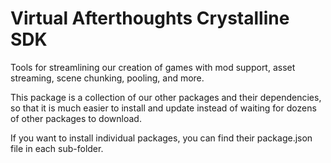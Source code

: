 # Virtual Afterthoughts Crystalline SDK
Tools for streamlining our creation of games with mod support, asset streaming, scene chunking, pooling, and more.

This package is a collection of our other packages and their dependencies, so that it is much easier to install and update instead of
waiting for dozens of other packages to download.

If you want to install individual packages, you can find their package.json file in each sub-folder.